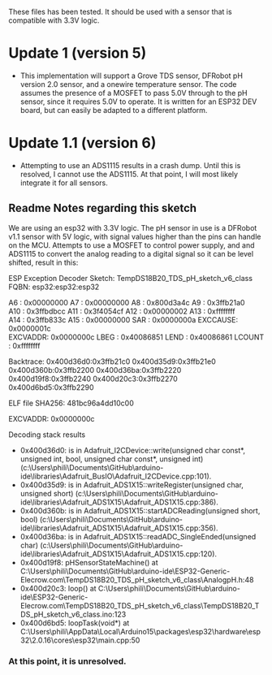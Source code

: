 These files has been tested. It should be used with a sensor that is compatible with 3.3V logic.

# Update 1 (version 5)

- This implementation will support a Grove TDS sensor, DFRobot pH version 2.0 sensor, and a onewire temperature sensor.
The code assumes the presence of a MOSFET to pass 5.0V through to the pH sensor, since it requires 5.0V to operate. It is written for
an ESP32 DEV board, but can easily be adapted to a different platform.

# Update 1.1 (version 6)

- Attempting to use an ADS1115 results in a crash dump. Until this is resolved, I cannot use the ADS1115. At that point, I will most likely
integrate it for all sensors.

## Readme Notes regarding this sketch

We are using an esp32 with 3.3V logic. The pH sensor in use is a DFRobot v1.1 sensor with 5V logic, with signal values higher than the pins can handle on the MCU. Attempts to use a MOSFET to control power supply, and and ADS1115 to convert the analog reading to a digital signal so it can be level shifted, result in this:


ESP Exception Decoder
Sketch: TempDS18B20_TDS_pH_sketch_v6_class FQBN: esp32:esp32:esp32

A6      : 0x00000000  A7      : 0x00000000  A8      : 0x800d3a4c  A9      : 0x3ffb21a0  
A10     : 0x3ffbdbcc  A11     : 0x3f4054cf  A12     : 0x00000002  A13     : 0xffffffff  
A14     : 0x3ffb833c  A15     : 0x00000000  SAR     : 0x0000000a  EXCCAUSE: 0x0000001c  
EXCVADDR: 0x0000000c  LBEG    : 0x40086851  LEND    : 0x40086861  LCOUNT  : 0xffffffff  


Backtrace: 0x400d36d0:0x3ffb21c0 0x400d35d9:0x3ffb21e0 0x400d360b:0x3ffb2200 0x400d36ba:0x3ffb2220 0x400d19f8:0x3ffb2240 0x400d20c3:0x3ffb2270 0x400d6bd5:0x3ffb2290




ELF file SHA256: 481bc96a4dd10c00


EXCVADDR: 0x0000000c

Decoding stack results
- 0x400d36d0:  is in Adafruit_I2CDevice::write(unsigned char const*, unsigned int, bool, unsigned char const*, unsigned int) (c:\Users\phili\Documents\GitHub\arduino-ide\libraries\Adafruit_BusIO\Adafruit_I2CDevice.cpp:101).
- 0x400d35d9:  is in Adafruit_ADS1X15::writeRegister(unsigned char, unsigned short) (c:\Users\phili\Documents\GitHub\arduino-ide\libraries\Adafruit_ADS1X15\Adafruit_ADS1X15.cpp:386).
- 0x400d360b:  is in Adafruit_ADS1X15::startADCReading(unsigned short, bool) (c:\Users\phili\Documents\GitHub\arduino-ide\libraries\Adafruit_ADS1X15\Adafruit_ADS1X15.cpp:356).
- 0x400d36ba:  is in Adafruit_ADS1X15::readADC_SingleEnded(unsigned char) (c:\Users\phili\Documents\GitHub\arduino-ide\libraries\Adafruit_ADS1X15\Adafruit_ADS1X15.cpp:120).
- 0x400d19f8: pHSensorStateMachine() at C:\Users\phili\Documents\GitHub\arduino-ide\ESP32-Generic-Elecrow.com\TempDS18B20_TDS_pH_sketch_v6_class\AnalogpH.h:48
- 0x400d20c3: loop() at C:\Users\phili\Documents\GitHub\arduino-ide\ESP32-Generic-Elecrow.com\TempDS18B20_TDS_pH_sketch_v6_class\TempDS18B20_TDS_pH_sketch_v6_class.ino:123
- 0x400d6bd5: loopTask(void*) at C:\Users\phili\AppData\Local\Arduino15\packages\esp32\hardware\esp32\2.0.16\cores\esp32\main.cpp:50




### At this point, it is unresolved.